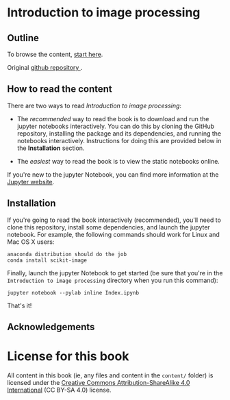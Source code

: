 Introduction to image processing 
================================

Outline
-------

To browse the content, [start here](https://odebeir.github.io/testbook/README.html).

Original [github repository ](https://github.com/odebeir/testbook).



How to read the content
-----------------------

There are two ways to read *Introduction to image processing*:

* The *recommended* way to read the book is to download and run the jupyter notebooks interactively. You can do this by cloning the GitHub repository, installing the package and its dependencies, and running the notebooks interactively. Instructions for doing this are provided below in the **Installation** section.

* The *easiest* way to read the book is to view the static notebooks online.

If you're new to the jupyter Notebook, you can find more information at the [Jupyter website](https://jupyter.org/).

Installation
------------

If you're going to read the book interactively (recommended), you'll need to clone this repository, install some dependencies, and launch the jupyter notebook. For example, the following commands should work for Linux and Mac OS X users:

    anaconda distribution should do the job
    conda install scikit-image 

Finally, launch the jupyter Notebook to get started (be sure that you're in the ``Introduction to image processing`` directory when you run this command):

    jupyter notebook --pylab inline Index.ipynb

That's it!

Acknowledgements
----------------

# License for this book

All content in this book (ie, any files and content in the `content/` folder)
is licensed under the [Creative Commons Attribution-ShareAlike 4.0 International](https://creativecommons.org/licenses/by-sa/4.0/)
(CC BY-SA 4.0) license.